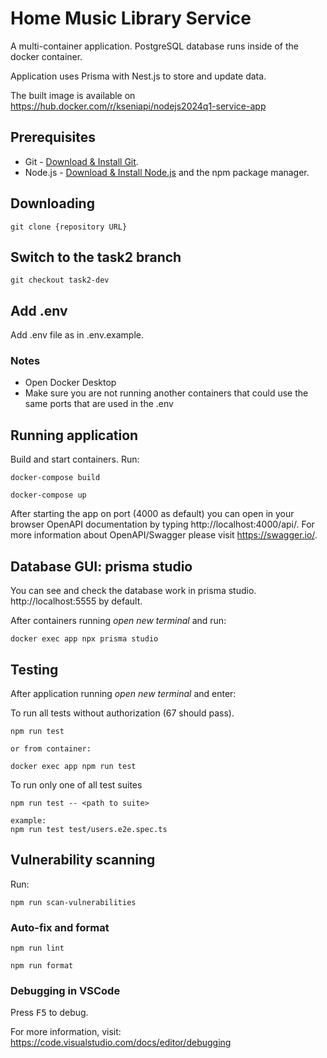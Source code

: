 # Home Music Library Service

A multi-container application. PostgreSQL database runs inside of the docker container.

Application uses Prisma with Nest.js to store and update data.

The built image is available on https://hub.docker.com/r/kseniapi/nodejs2024q1-service-app

## Prerequisites

- Git - [Download & Install Git](https://git-scm.com/downloads).
- Node.js - [Download & Install Node.js](https://nodejs.org/en/download/) and the npm package manager.

## Downloading

```
git clone {repository URL}
```

## Switch to the task2 branch

```
git checkout task2-dev
```

## Add .env

Add .env file as in .env.example.

### Notes

- Open Docker Desktop
- Make sure you are not running another containers that could use the same ports that are used in the .env

## Running application

Build and start containers. Run:

```
docker-compose build

docker-compose up
```

After starting the app on port (4000 as default) you can open
in your browser OpenAPI documentation by typing http://localhost:4000/api/.
For more information about OpenAPI/Swagger please visit https://swagger.io/.

## Database GUI: prisma studio

You can see and check the database work in prisma studio. http://localhost:5555 by default.

After containers running _open new terminal_ and run:

```
docker exec app npx prisma studio

```

## Testing

After application running _open new terminal_ and enter:

To run all tests without authorization (67 should pass).

```
npm run test

or from container:

docker exec app npm run test
```

To run only one of all test suites

```
npm run test -- <path to suite>

example:
npm run test test/users.e2e.spec.ts
```

## Vulnerability scanning

Run:

```
npm run scan-vulnerabilities
```

### Auto-fix and format

```
npm run lint
```

```
npm run format
```

### Debugging in VSCode

Press <kbd>F5</kbd> to debug.

For more information, visit: https://code.visualstudio.com/docs/editor/debugging
